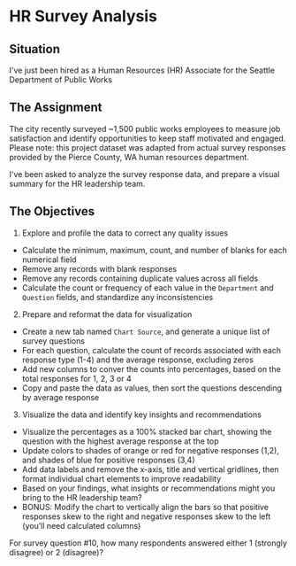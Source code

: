 # HR Survey Analysis

## Situation
I've just been hired as a Human Resources (HR) Associate for the Seattle Department of Public Works

## The Assignment
The city recently surveyed ~1,500 public works employees to measure job satisfaction and identify opportunities to keep staff motivated and engaged. Please note: this project dataset was adapted from actual survey responses provided by the Pierce County, WA human resources department.

I've been asked to analyze the survey response data, and prepare a visual summary for the HR leadership team.

## The Objectives
1. Explore and profile the data to correct any quality issues
- Calculate the minimum, maximum, count, and number of blanks for each numerical field
- Remove any records with blank responses
- Remove any records containing duplicate values across all fields
- Calculate the count or frequency of each value in the `Department` and `Question` fields, and standardize any inconsistencies

2. Prepare and reformat the data for visualization
- Create a new tab named `Chart Source`, and generate a unique list of survey questions
- For each question, calculate the count of records associated with each response type (1-4) and the average response, excluding zeros
- Add new columns to conver the counts into percentages, based on the total responses for 1, 2, 3 or 4
- Copy and paste the data as values, then sort the questions descending by average response

3. Visualize the data and identify key insights and recommendations
- Visualize the percentages as a 100% stacked bar chart, showing the question with the highest average response at the top
- Update colors to shades of orange or red for negative responses (1,2), and shades of blue for positive responses (3,4)
- Add data labels and remove the x-axis, title and vertical gridlines, then format individual chart elements to improve readability
- Based on your findings, what insights or recommendations might you bring to the HR leadership team?
- BONUS: Modify the chart to vertically align the bars so that positive responses skew to the right and negative responses skew to the left (you’ll need calculated columns)

For survey question #10, how many respondents answered either 1 (strongly disagree) or 2 (disagree)?